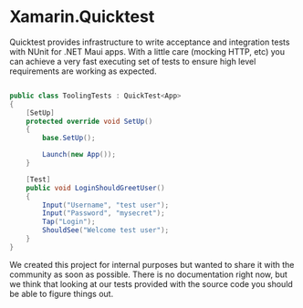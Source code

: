 # Xamarin.Quicktest

Quicktest provides infrastructure to write acceptance and integration tests with NUnit for .NET Maui apps. With a little care (mocking HTTP, etc) you can achieve a very fast executing set of tests to ensure high level requirements are working as expected.

```csharp

public class ToolingTests : QuickTest<App>
{
    [SetUp]
    protected override void SetUp()
    {
        base.SetUp();

        Launch(new App());
    }

    [Test]
    public void LoginShouldGreetUser()
    {
        Input("Username", "test user");
        Input("Password", "mysecret");
        Tap("Login");
        ShouldSee("Welcome test user");
    }
}
```

We created this project for internal purposes but wanted to share it with the community as soon as possible. There is no documentation right now, but we think that looking at our tests provided with the source code you should be able to figure things out.
